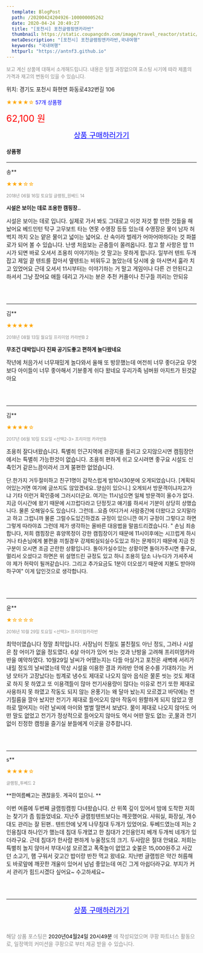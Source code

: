 ```yaml
---
  template: BlogPost
  path: /20200424204926-100000005262
  date: 2020-04-24 20:49:27
  title: "[포천시] 포천글램핑앤카라반"
  thumbnail: https://static.coupangcdn.com/image/travel_reactor/static/booking/image/pension/ddnayo/d998c16c-9312-420b-953e-3708299b7ffc.jpg
  metaDescription: "[포천시] 포천글램핑앤카라반,국내여행"
  keywords: "국내여행"
  httpurl: "https://antnf3.github.io"
---
```

  
<span style="color: #888;font-size:0.8rem">보고 계신 상품에 대해서 소개해드립니다.
내용은 일절 과장없으며 포스팅 시기에 따라 제품의 가격과 재고의 변동이 있을 수 있습니다.</span>
  
<span style="font-size: 0.9rem;">위치: 경기도 포천시 화현면 화동로432번길 106</span>
  
<span style="color: orange;">★★★★☆</span> <span style="color: blue;font-size: 0.85rem;">57개 상품평</span>
  
<span style="color: red;font-size: 1.5rem;">62,100 원</span>
  






<p align="center"><a href="http://me2.do/FpV6H3oS" style="font-size: 1.2rem; color: blue;">상품 구매하러가기</a></p>

#### 상품평
  
---
  
송**
    
<span style="color: orange;">★★★☆☆</span>
    
<span style="color: #888;font-size:0.7rem">2018년 06월 16일 토요일 글램핑_원베드 14</span>
    
<span style="font-size:0.85rem">**시설은 보이는 데로 조용한 캠핑장..**</span>
    
<span style="font-size: 0.9rem;">시설은 보이는 데로 입니다.
실제로 가서 봐도 그대로고 이것 저것 할 만한 것들을 해놨어요 베드민턴 탁구 고무보트 타는 연못 수영장 등등 있는데 수영장은 물이 남자 허벅지 까지 오는 얕은 물이고 넓이는 넓어요.
산 속이라 벌레가 어마어마하다는 것 파블로가 되어 볼 수 있습니다.
난생 처음보는 곤충들이 몰려옵니다.
참고 할 사항은 밤 11시가 되면 바로 오셔서 조용히 이야기하는 것 말고는 못하게 합니다.
일부러 텐트 두개 잡고 제일 끝 텐트를 잡아서 옆텐트는 비워두고 놀았는데 당시에 술 마시면서 훌라 치고 있었어요
근데 오셔서 11시부터는 이야기하는 거 말고 게임이나 다른 건 안된다고 하셔서 그냥 잤어요
애들 데리고 가시는 분은 추천 커플이나 친구들 끼리는 안되유</span>
    
<br>
<br>

---
  
김**
    
<span style="color: orange;">★★★★★</span>
    
<span style="color: #888;font-size:0.7rem">2018년 08월 13일 월요일 프리미엄 카라반B 2</span>
    
<span style="font-size:0.85rem">**무조건 대박입니다 진짜 공기도좋고 편하게 놀다왔네요**</span>
    
<span style="font-size: 0.9rem;">작년에 처음가서 너무재밌게 놀다와서 올해 또 방문했는데 여전히 너무 좋더군요 무엇보다 아이들이 너무 좋아해서 기분좋게 쉬다 왔네요 우리가족 넘버원 아지트가 된것같아요</span>
    
<br>
<br>

---
  
김**
    
<span style="color: orange;">★★★★☆</span>
    
<span style="color: #888;font-size:0.7rem">2017년 06월 10일 토요일 <선택2-3> 프리미엄 카라반B</span>
    

    
<span style="font-size: 0.9rem;">조용히 잘다녀왔습니다. 특별히 인근지역에 관광지를 들리고 오지않으시면 캠핌장안에서는 특별히 가능한것이 없습니다. 조용히 편하게 쉬고 오시려면 좋구요 시설도 신축인거 같은느끔이라서 크게 불편한 없었습니다.

단.한가지 거두절미하고 친구1명이 갑작스럽게 밤10시30분에 오게되었습니다.
[계획되어있는거면 여기에 글쓰지도 않았겠네요..양심이 있으니.]
오게되서 방문객이냐자고가냐 기타 이런거 확인중에 그러시더군요. 여기는 11시넘으면 일체 방문객이 올수가 없다. 지금 이시간에 왔기 때문에 시끄럽다라고 단정짓고 얘기를 하셔서 기분이 상당히 상했습니다. 물론 오해일수도 있습니다. 그런데...요즘 어디가서 사람중간에 더왔다고 오지말라고 하고 그럽니까 물론 그럴수도있긴하겠죠 규정이 있으니깐 여기 규정이 그렇다고 하면 그렇게 따라야죠 그런데 제가 생각하는 올바른 대응법을 말씀드리겠습니다.
" 손님 죄송합니다, 저희 캠핌장은 휴양목정이 강한 캠핌장이기 때문에 11시이후에는 시끄럽게 하시거나 타손님에게 불편을 끼칠경우 강제퇴실되실수도있고 하는 문제이기 때문에 지금 친구분이 오시면 조금 곤란한 상황입니다. 돌아가실수있는 상황이면 돌아가주시면 좋구요, 멀리서 오셨다고 하면은 위 설명드린 규정도 있고 하니 조용히 담소 나누다가 가셔주셔야 제가 허락이 될꺼같습니다. 그리고 추가요금도 1분이 더오셨기 때문에 지불도 받아야하구여" 이게 답인것으로 
생각합니다.</span>
    
<br>
<br>

---
  
윤**
    
<span style="color: orange;">★☆☆☆☆</span>
    
<span style="color: #888;font-size:0.7rem">2016년 10월 29일 토요일 <선택3> 프리미엄카라반</span>
    

    
<span style="font-size: 0.9rem;">최악이였습니다 정말 최악입니다.
사장님이 친절도 불친절도 아닌 정도, 그러나 시설은 참 어이가 없을 정도였다. 6살 아이가 있어 씻는 것과 난방을 고려해 프리미엄카라반을 예약하였다.
10월29일 날씨가 어땠는지는 다들 아실거고 포천은 새벽에 서리가 내릴 정도의 날씨였는데 막상 시설을 이용한 결과 카라반 안에 온수를 기대하기는 커녕 모터가 고장났다는 핑계로 냉수도 제대로 나오지 않아 음식은 물론 씻는 것도 제대로 하지 못 하였고 또 이용객들이 많아 전기사용량이 많다는 이유로 전기 또한 제대로 사용하지 못 하였고 작동도 되지 않는 온풍기는 왜 달아 놨는지 모르겠고 바닥에는 전기필름을 깔아 놨지만 전기가 제대로 들어오지 않아 작동이 원할하게 되지 않았고 영하로 떨어지는 이런 날씨에 아이와 벌벌 떨면서 보냈다. 물이 제대로 나오지 않아도 어떤 말도 없었고 전기가 정상적으로 들어오지 않아도 역시 어떤 말도 없는 곳,물과 전기 없이 진정한 캠핑을 즐기실 분들에게 이곳을 강추합니다.</span>
    
<br>
<br>

---
  
s**
    
<span style="color: orange;">★★★★☆</span>
    
<span style="color: #888;font-size:0.7rem">글램핑_투베드 2</span>
    
<span style="font-size:0.85rem">**한여름빼고는 괜찮을듯. 계곡이 없으니. **</span>
    
<span style="font-size: 0.9rem;">이번 여름에 두번째 글램핑캠핑 다녀왔습니다.
산 위쪽 깊이 있어서 밤에 도착한 저희는 찾기가 좀 힘들었네요.
지난주 글램핑텐트보다는 깨끗했어요.
샤워실, 화장실, 개수대도 관리는 잘 된편..
텐트안에 낮게 나무침대 두개가 있었어요.
투베드였는데  저는 2인용침대 하나인가 했는데 침대 두개였고 한 침대가 2인용인지 베개  두개씩 네개가 있더라구요.
근데 침대가 한사람 편하게 누울정도의 크기. 두사람은 절대 안돼요.
저희는 특별히 놀지 않아서 부대시설 모르겠고 폭죽놀이 없었고 숯불은 15,000원주고 사갔던 소고기, 햄 구워서 갖고간 밥이랑 반찬 먹고 왔네요.
지난번 글램핑은 약간 허름해도 바로앞에 깨끗한 개울이 있어서 넘넘 좋았는데 여긴 그게 아쉽더라구요.
부지가 커서 관리가 힘드시겠다 싶어요~
수고하세요~</span>
    
<br>
<br>


  
---
  
<p align="center"><a href="http://me2.do/FpV6H3oS" style="font-size: 1.2rem; color: blue;">상품 구매하러가기</a></p>
  
<br>
  
<span style="font-size: 0.85rem; color: #888;">해당 상품 포스팅은 <span style="color: #000;"> 2020년04월24일 20시49분 </span> 에 작성되었으며 쿠팡 파트너스 활동으로, 일정액의 커미션을 쿠팡으로 부터 제공 받을 수 있습니다.</span>